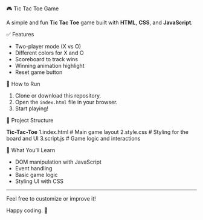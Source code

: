 🎮 Tic Tac Toe Game

A simple and fun **Tic Tac Toe** game built with **HTML**, **CSS**, and **JavaScript**.

✅ Features

- Two-player mode (X vs O)
- Different colors for X and O
- Scoreboard to track wins
- Winning animation highlight
- Reset game button

🚀 How to Run

1. Clone or download this repository.
2. Open the `index.html` file in your browser.
3. Start playing!

📂 Project Structure

**Tic-Tac-Toe**
1.index.html # Main game layout
2.style.css # Styling for the board and UI
3.script.js # Game logic and interactions


🧠 What You’ll Learn

- DOM manipulation with JavaScript
- Event handling
- Basic game logic
- Styling UI with CSS

---

Feel free to customize or improve it!

Happy coding. 🧩

